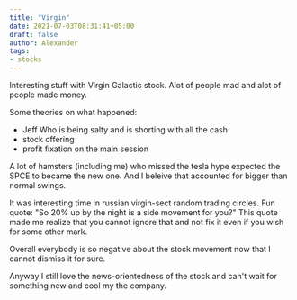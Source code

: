 ```yaml
---
title: "Virgin"
date: 2021-07-03T08:31:41+05:00
draft: false
author: Alexander
tags:
- stocks
---
```


Interesting stuff with Virgin Galactic stock.
Alot of people mad and alot of people made money.

Some theories on what happened:
- Jeff Who is being salty and is shorting with all the cash
- stock offering
- profit fixation on the main session

A lot of hamsters (including me) who missed the tesla hype expected the SPCE to became the new one.
And I beleive that accounted for bigger than normal swings.

It was interesting time in russian virgin-sect random trading circles.
Fun quote: "So 20% up by the night is a side movement for you?"
This quote made me realize that you cannot ignore that and not fix it even if you wish for some other mark.

Overall everybody is so negative about the stock movement now that I cannot dismiss it for sure.

Anyway I still love the news-orientedness of the stock and can't wait for something new and cool my the company.
